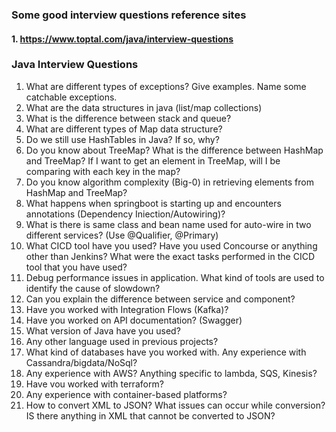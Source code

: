 ### Some good interview questions reference sites
#### 1. https://www.toptal.com/java/interview-questions

### Java Interview Questions
1. What are different types of exceptions? Give examples. Name some catchable exceptions.
2. What are the data structures in java (list/map collections)
3. What is the difference between stack and queue?
4. What are different types of Map data structure?
5. Do we still use HashTables in Java? If so, why?
6. Do you know about TreeMap? What is the difference between HashMap and TreeMap? If I want to get an element in TreeMap, will I be comparing with each key in the map?
7. Do you know algorithm complexity (Big-0) in retrieving elements from HashMap and TreeMap?
8. What happens when springboot is starting up and encounters annotations (Dependency
Iniection/Autowiring)?
9. What is there is same class and bean name used for auto-wire in two different services? (Use @Qualifier, @Primary)
10. What CICD tool have you used? Have you used Concourse or anything other than Jenkins? What were the exact tasks performed in the CICD tool that you have used?
11. Debug performance issues in application. What kind of tools are used to identify the cause of slowdown?
12. Can you explain the difference between service and component?
13. Have you worked with Integration Flows (Kafka)?
14. Have you worked on API documentation? (Swagger)
15. What version of Java have you used?
16. Any other language used in previous projects?
17. What kind of databases have you worked with. Any experience with Cassandra/bigdata/NoSql?
18. Any experience with AWS? Anything specific to lambda, SQS, Kinesis?
19. Have vou worked with terraform?
20. Any experience with container-based platforms?
21. How to convert XML to JSON? What issues can occur while conversion? IS there anything in XML that cannot be converted to JSON?
